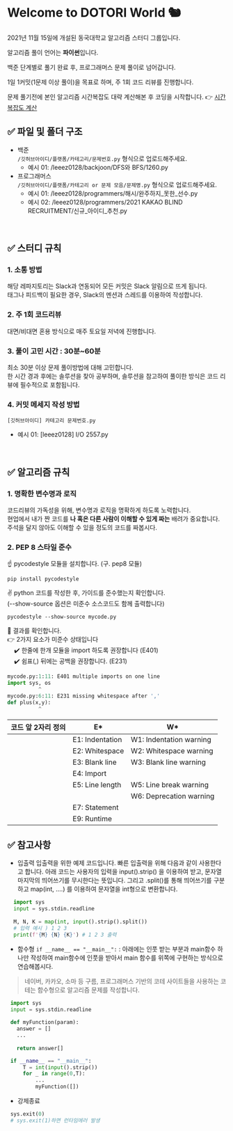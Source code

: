 # Welcome to DOTORI World 🐿

2021년 11월 15일에 개설된 동국대학교 알고리즘 스터디 그룹입니다.

알고리즘 풀이 언어는 **파이썬**입니다.

백준 단계별로 풀기 완료 후, 프로그래머스 문제 풀이로 넘어갑니다.

1일 1커밋(1문제 이상 풀이)을 목표로 하며, 주 1회 코드 리뷰를 진행합니다.

문제 풀기전에 본인 알고리즘 시간복잡도 대략 계산해본 후 코딩을 시작합니다.
👉 [시간복잡도 계산](https://life-with-coding.tistory.com/273)


## ✅ 파일 및 폴더 구조
- 백준 <br>
```/깃허브아이디/플랫폼/카테고리/문제번호.py``` 형식으로 업로드해주세요. <br>
  - 예시 01: /leeez0128/backjoon/DFS와 BFS/1260.py
- 프로그래머스 <br>
```/깃허브아이디/플랫폼/카테고리 or 문제 모음/문제명.py``` 형식으로 업로드해주세요. <br>
  - 예시 01: /leeez0128/programmers/해시/완주하지_못한_선수.py
  - 예시 02: /leeez0128/programmers/2021 KAKAO BLIND RECRUITMENT/신규_아이디_추천.py

<br>

## ✅ 스터디 규칙
### 1. 소통 방법
해당 레파지토리는 Slack과 연동되어 모든 커밋은 Slack 알림으로 뜨게 됩니다.<br>
태그나 피드백이 필요한 경우, Slack의 멘션과 스레드를 이용하여 작성합니다. 

### 2. 주 1회 코드리뷰
대면/비대면 혼용 방식으로 매주 토요일 저녁에 진행합니다.

### 3. 풀이 고민 시간 : 30분~60분
최소 30분 이상 문제 풀이방법에 대해 고민합니다. <br>
한 시간 경과 후에는 솔루션을 찾아 공부하며, 솔루션을 참고하여 풀이한 방식은 코드 리뷰에 필수적으로 포함됩니다.

### 4. 커밋 메세지 작성 방법
```[깃허브아이디] 카테고리 문제번호.py``` <br>
- 예시 01: [leeez0128] I/O 2557.py

<br>

## ✅ 알고리즘 규칙

### 1. 명확한 변수명과 로직
코드리뷰의 가독성을 위해, 변수명과 로직을 명확하게 하도록 노력합니다. <br>
현업에서 내가 짠 코드를 <b>나 혹은 다른 사람이 이해할 수 있게 짜는</b> 배려가 중요합니다. <br>
주석을 달지 않아도 이해할 수 있을 정도의 코드를 짜봅시다.


### 2. PEP 8 스타일 준수
   ☝️ pycodestyle 모듈을 설치합니다. (구. pep8 모듈)
   ``` shell
   pip install pycodestyle
   ```
   
   ✌️ python 코드를 작성한 후, 가이드를 준수했는지 확인합니다. <br>
   (--show-source 옵션은 미준수 소스코드도 함께 출력합니다)
   ``` shell
   pycodestyle --show-source mycode.py
   ```
   
   🤟 결과를 확인합니다.  <br>
   👉 2가지 요소가 미준수 상태입니다 <br>
   &nbsp;&nbsp;&nbsp;&nbsp;✔️ 한줄에 한개 모듈을 import 하도록 권장합니다 (E401) <br>
   &nbsp;&nbsp;&nbsp;&nbsp;✔️ 쉼표(,) 뒤에는 공백을 권장합니다. (E231) <br>
   ``` python
   mycode.py:1:11: E401 multiple imports on one line
   import sys, os
             ^
   mycode.py:6:11: E231 missing whitespace after ','
   def plus(x,y):
             ^
   ```
|코드 앞 2자리 정의|E*|W*|
|------|---|---|
||E1: Indentation|W1: Indentation warning|
||E2: Whitespace|W2: Whitespace warning|
||E3: Blank line|W3: Blank line warning|
||E4: Import||
||E5: Line length|W5: Line break warning|
|||W6: Deprecation warning|
||E7: Statement||
||E9: Runtime||

## ✅ 참고사항 
 * 입출력
  입출력을 위한 예제 코드입니다. 빠른 입출력을 위해 다음과 같이 사용한다고 합니다. 
  아래 코드는 사용자의 입력을 input().strip() 을 이용하여 받고, 문자열 마지막의 띄어쓰기를 무시한다는 뜻입니다.
  그리고 .split()를 통해 띄어쓰기를 구분하고 map(int, ....) 를 이용하여 문자열을 int형으로 변환합니다.
 ``` python
   import sys 
   input = sys.stdin.readline
   
   M, N, K = map(int, input().strip().split())
   # 입력 예시 ) 1 2 3
   print(f'{M} {N} {K}') # 1 2 3 출력
 ```  
 
 * 함수형
 ```if __name__ == "__main__":```  : 아래에는 인풋 받는 부분과 main함수 하나만 작성하여 main함수에 인풋을 받아서 main 함수를 위쪽에 구현하는 방식으로 연습해봅시다.
 > 네이버, 카카오, 소마 등 구름, 프로그래머스 기반의 코테 사이트들을 사용하는 코테는 함수형으로 알고리즘 문제를 작성합니다.
 ``` python
  import sys
  input = sys.stdin.readline
  
  def myFunction(param):
    answer = []
    ...
    
    return answer[]

  if __name__ == "__main__":
      T = int(input().strip())
      for _ in range(0,T):
          ...
          myFunction([])
 ```
 
  * 강제종료
 ```python
  sys.exit(0)
  # sys.exit(1)하면 런타임에러 발생
 ```
